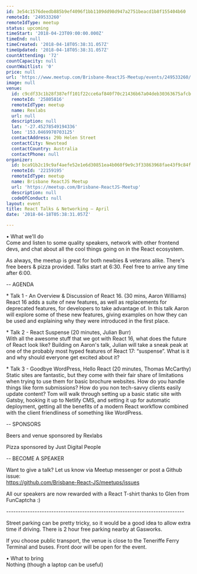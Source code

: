 ```yaml
---
id: 3e54c1576deedb885b9ef4096f1bb1109dd98d947a2751beacd1b8f155404b60
remoteId: '249533260'
remoteIdType: meetup
status: upcoming
timeStart: '2018-04-23T09:00:00.000Z'
timeEnd: null
timeCreated: '2018-04-18T05:38:31.057Z'
timeUpdated: '2018-04-18T05:38:31.057Z'
countAttending: '72'
countCapacity: null
countWaitlist: '0'
price: null
url: 'https://www.meetup.com/Brisbane-ReactJS-Meetup/events/249533260/'
image: null
venue:
  id: c9cdf33c1b28f387eff101f22cce6af840f70c21436b67a04deb30363675afcb
  remoteId: '25805816'
  remoteIdType: meetup
  name: Rexlabs
  url: null
  description: null
  lat: '-27.45278549194336'
  lon: '153.0469970703125'
  contactAddress: 29b Helen Street
  contactCity: Newstead
  contactCountry: Australia
  contactPhone: null
organizer:
  id: bca91b2c19c9af4aefe52e1e6d30851ea4b060f9e9c3f33863968fae43f9c84f
  remoteId: '22159195'
  remoteIdType: meetup
  name: Brisbane ReactJS Meetup
  url: 'https://meetup.com/Brisbane-ReactJS-Meetup'
  description: null
  codeOfConduct: null
layout: event
title: React Talks & Networking — April
date: '2018-04-18T05:38:31.057Z'

---
```

<p>• What we'll do<br/>Come and listen to some quality speakers, network with other frontend devs, and chat about all the cool things going on in the React ecosystem.</p> <p>As always, the meetup is great for both newbies &amp; veterans alike. There's free beers &amp; pizza provided. Talks start at 6:30. Feel free to arrive any time after 6:00.</p> <p>-- AGENDA</p> <p>* Talk 1 - An Overview &amp; Discussion of React 16. (30 mins, Aaron Williams)<br/>React 16 adds a suite of new features, as well as replacements for deprecated features, for developers to take advantage of. In this talk Aaron will explore some of these new features, giving examples on how they can be used and explaining why they were introduced in the first place.</p> <p>* Talk 2 - React Suspense (20 minutes, Julian Burr)<br/>With all the awesome stuff that we got with React 16, what does the future of React look like? Building on Aaron's talk, Julian will take a sneak peak at one of the probably most hyped features of React 17: “suspense”. What is it and why should everyone get excited about it?</p> <p>* Talk 3 - Goodbye WordPress, Hello React (20 minutes, Thomas McCarthy)<br/>Static sites are fantastic, but they come with their fair share of limitations when trying to use them for basic brochure websites. How do you handle things like form submissions? How do you non tech-savvy clients easily update content? Tom will walk through setting up a basic static site with Gatsby, hooking it up to Netlify CMS, and setting it up for automatic deployment, getting all the benefits of a modern React workflow combined with the client friendliness of something like WordPress.</p> <p>-- SPONSORS</p> <p>Beers and venue sponsored by Rexlabs</p> <p>Pizza sponsored by Just Digital People</p> <p>-- BECOME A SPEAKER</p> <p>Want to give a talk? Let us know via Meetup messenger or post a Github issue:<br/><a href="https://github.com/Brisbane-React-JS/meetups/issues" class="linkified">https://github.com/Brisbane-React-JS/meetups/issues</a></p> <p>All our speakers are now rewarded with a React T-shirt thanks to Glen from FunCaptcha :)</p> <p>---------------------------------------------------------------------------</p> <p>Street parking can be pretty tricky, so it would be a good idea to allow extra time if driving. There is 2 hour free parking nearby at Gasworks.</p> <p>If you choose public transport, the venue is close to the Teneriffe Ferry Terminal and buses. Front door will be open for the event.</p> <p>• What to bring<br/>Nothing (though a laptop can be useful)</p>
